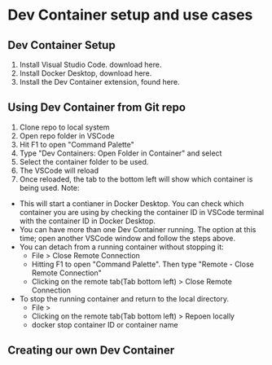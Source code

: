 # Dev Container setup and use cases

## Dev Container Setup
1. Install Visual Studio Code. download here.
2. Install Docker Desktop, download here.
3. Install the Dev Container extension, found here.

## Using Dev Container from Git repo
1. Clone repo to local system  
2. Open repo folder in VSCode
3. Hit F1 to open "Command Palette"
4. Type "Dev Containers: Open Folder in Container" and select 
5. Select the container folder to be used. 
6. The VSCode will reload
7. Once reloaded, the tab to the bottom left will show which container is being used.
Note: 
- This will start a contianer in Docker Desktop. You can check which container you are using by checking the container ID in VSCode terminal with the container ID in Docker Desktop.
- You can have more than one Dev Container running. The option at this time; open another VSCode window and follow the steps above.
- You can detach from a running container without stopping it:
    - File > Close Remote Connection 
    - Hitting F1 to open "Command Palette". Then type "Remote - Close Remote Connection"
    - Clicking on the remote tab(Tab bottom left)  > Close Remote Connection
- To stop the running container and return to the local directory. 
    - File > <To be Updated> 
    - Clicking on the remote tab(Tab bottom left)  > Repoen locally
    - docker stop container ID or container name
 
## Creating our own Dev Container
  


 